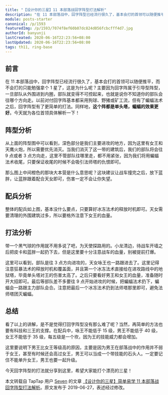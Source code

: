 ```yaml
---
title: "【设计你的三星】11 本部落战回字阵型打法解析"
description: "在 11 本部落战中，回字阵型已经流行很久了，基本会打的首领可以随便推平，而不会打的只能勉强拿个 1 星了，这是为什么呢？主要因为回字阵属于引导型阵型，一旦部队从外围进到内圈，部队就变得不可控起来，也就是说你不知道你的部队会往哪个方向走。"
module: posts-starter
canonical: /p/1593
featuredImg: /p/1593/7074f8ef60b07dc824d056fcbcfff4d7.jpg
authorId: banyunji
lastCreated: 2020-06-16T22:23:56+08:00
lastUpdated: 2020-06-16T22:23:56+08:00
tags: th11, ring-base
---
```


## 前言

<Pic src="/p/1593/7074f8ef60b07dc824d056fcbcfff4d7.jpg" width="1320" height="743" alt="【设计你的三星】简单易学 11本部落战回字阵型打法解析" :lazyLoading="false" />

在 11 本部落战中，回字阵型已经流行很久了，基本会打的首领可以随便推平，而不会打的只能勉强拿个 1 星了，这是为什么呢？主要因为回字阵属于引导型阵型，一旦部队从外围进到内圈，部队就变得不可控起来，也就是说你不知道你的部队会往哪个方向走。以前对付回字阵基本都采用狗球、野猪或矿工流，但有了蝙蝠法术之后，回字阵型有了更简单的打法。同样地，**这个阵都是单头塔，蝙蝠的效果更好**。今天就为各位首领具体解析一下！

## 阵型分析

<Pic src="/p/1593/61474eb2f911802dc5e35621dcbfbaf1.jpg" width="1280" height="720" alt="阵型分析 蝙蝠 天女 咏王 蓝胖" :lazyLoading="false" />

从上面的阵型图中可以看到，深色部分是我们主要进攻的地方，因为这里有女王和天鹰火炮，所以需要优先消灭。当我们消灭了这一带的建筑后，我们的部队将会往 9 点或者 3 点方向走，这里不管部队往哪里走，都不用紧张，因为我们将用蝙蝠法术收尾，只要保证收尾的时候不会吸引法师塔的仇恨即可。

那么图上中间橙色的那块大本营是什么意思呢？这块建议让战车撞完之后，放下蓝胖，让蓝胖跟着配合天女即可，伤害一定不会让你失望。

## 配兵分析

<Pic src="/p/1593/da739a6c08b67eb76bd861f1e1a16209.jpg" width="998" height="91" alt="1 气球，4 天使，4 龙宝，9 蓝胖，4 皮卡，2 狂暴，2 冰冻，1 毒药，4 蝙蝠，援兵 1 巨人 + 5 蓝胖 + 狂暴，攻城器用攻城战车" class="cp-img-troop-matching" imgStyle="height: 70px" />

整体的配兵如上图，基本没什么要点，只要算好冰冻法术的释放时机即可。天女需要清理的外围建筑过多，所以要格外注意下女王的血量。

## 打法分析

<Pic src="/p/1593/7145d7875bea9ed94fdbebc4cf82c96c.jpg" width="1320" height="1320" alt="" />

带一个黑气球的作用就不用多说了吧，为天使探路用的。小龙清边，待战车开墙之后把皮卡和蓝胖一起扔下去，但是这里要十分注意战车的血量，别被提前打爆。

<Pic src="/p/1593/b9c6831b39b3a4aa0a15ba7b0e94c235.jpg" width="1320" height="1320" alt="" />

这里可以看到，部队是往 3 点方向进攻的，天女咏王也一路跟进去了。这里记得注意狂暴法术的释放时机和覆盖面，并且第一个冰冻法术直接给在进攻路线中的地狱塔，毕竟单头塔对王的伤害太高了。之后只要看好男王和女王的血量，准备随时开大招即可。最后等部队差不多要往 9 点开始进攻的时候，把蝙蝠法术扔下，蝙蝠会一路跟主力部队会合。注意把最后一个冰冻法术扔到法师塔那里即可，避免法师塔团灭蝙蝠。

<Pic src="/p/1593/60e3d08aed29f393c228765a0df4dcd7.jpg" width="1280" height="720" alt="" />

## 总结

看了以上的讲解，是不是觉得打回字阵型没有那么难了呢？当然，再简单的方法也要有科技和三王的支撑。在配兵中，咏王不能低于 15 级，男王不能低于 40 级，女王不能低于 35 级，每五级是一个坎，因为王的技能威力都会增加。

这里要说明下男王比女王等级高的原因，主要是因为男王在部落战中的作用并不弱于女王，甚至有时候还会高过女王，男王可以当成一个带技能的石头人。一定要记住不能单升女王，男王也要一起升级。

今天回字阵型的打法就分享到这里，希望大家能打个漂亮的三星！

<PostCopyright>

本文转载自 TapTap 用户 [Seven](https://www.taptap.cn/user/43754466) 的文章 [【设计你的三星】简单易学 11 本部落战回字阵型打法解析](https://www.taptap.cn/moment/15206272374671122)。原文发布于 2019-06-27，表述经过修改。

</PostCopyright>